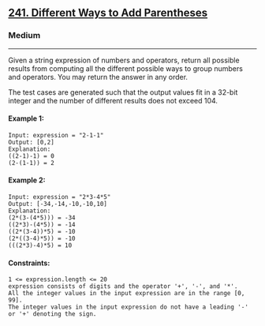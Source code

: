 [241. Different Ways to Add Parentheses](https://leetcode.com/problems/different-ways-to-add-parentheses/?envType=daily-question&envId=2024-09-19)
---------------------------------------------------------------------------------------------------------------------------------------------

### Medium
---------------------------------------------------------------------------------------------------------------------------------------------

Given a string expression of numbers and operators, return all possible results from computing all the different possible ways to group numbers and operators. You may return the answer in any order.

The test cases are generated such that the output values fit in a 32-bit integer and the number of different results does not exceed 104.

#### Example 1:
```
Input: expression = "2-1-1"
Output: [0,2]
Explanation:
((2-1)-1) = 0 
(2-(1-1)) = 2
```
#### Example 2:
```
Input: expression = "2*3-4*5"
Output: [-34,-14,-10,-10,10]
Explanation:
(2*(3-(4*5))) = -34 
((2*3)-(4*5)) = -14 
((2*(3-4))*5) = -10 
(2*((3-4)*5)) = -10 
(((2*3)-4)*5) = 10
```
#### Constraints:
```
1 <= expression.length <= 20
expression consists of digits and the operator '+', '-', and '*'.
All the integer values in the input expression are in the range [0, 99].
The integer values in the input expression do not have a leading '-' or '+' denoting the sign.
```
